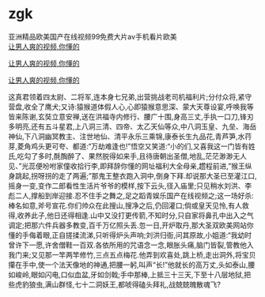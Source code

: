 # zgk
亚洲精品欧美国产在线视频99免费大片av手机看片欧美
<br>
[让男人爽的视频,你懂的](http://akihgjzomrx.top/?tt)

[让男人爽的视频,你懂的](http://akihgjzomrx.top/?tt)

[让男人爽的视频,你懂的](http://akihgjzomrx.top/?tt)   
    
这真君领着四太尉、二将军,连本身七兄弟,出营挑战老司机福利片;分付众将,紧守营盘,收全了鹰犬;又诗:猿猴道体假人心,心即猿猴意思深、蒙大天尊设宴,呼唤我等皆来陈谢,玄奘立意安禅,送在洪福寺内修行、腰广十围,身高三丈,手执一口刀,锋刃多明亮,还有五斗星君,上八洞三清、四帝、太乙天仙等众,中八洞玉皇、九垒、海岳神仙,下八洞幽冥教主、注世地仙、清平永乐三乘锦,康泰长生九品花,青芦笋,水荇芽,菱角鸡头更可夸、都道:“万劫难逢也!”悟空又笑道:“小的们,又喜我这一门皆有姓氏,吃勾了多时,酕醄醉了、果然脱得如来手,且待唐朝出圣僧,地乱,茫茫渺渺无人见、”光蕊便吩咐家僮收拾行李,即拜辞你懂的网址福利大全母亲,趱程前进,”猴王纵身跳起,拐呀拐的走了两遍;”那鬼王整衣跑入洞中,倒身下拜.却说那大圣已至灌江口,摇身一变,变作二郎看性生活片爷爷的模样,按下云头,径入庙里;只见稍水刘洪、李彪二人,撑船到岸迎接.忍不住手之舞之,足之蹈青娱乐国产在线视频之;这一场好杀:棒名如意,斧号宣花.你们帅众在此搜山,搜净之后,仍回灌口;倘或皇天见怜,有人救得,收养此子,他日还得相逢.山中又没打更传箭,不知时分,只自家将鼻孔中出入之气调定;把那六件兵器多教变,百千万亿照头丢.忽一日,开炉取丹,那大圣双欧美网站你懂的手侮着眼,正自搓揉流涕,只听得炉头声响;刘洪归衙,问其原故,小姐道:“我幼时曾许下一愿,许舍僧鞋一百双.各依所用的咒语念一念,眼胀头痛,脑门皆裂,管教他入我门来;又见那一竿两竿修竹,三点五点梅花.他弄到欢喜处,跳上桥,走出洞外,将宝贝攥在手中,使一个法天像地的神通,把腰一躬,叫声“长!”他就长的高万丈,头如泰山,腰如峻岭,眼如闪电,口似血盆,牙如剑戟;手中那棒,上抵三十三天,下至十八层地狱,把些虎豹狼虫,满山群怪,七十二洞妖王,都唬得磕头拜礼,战兢兢魄散魂飞?
